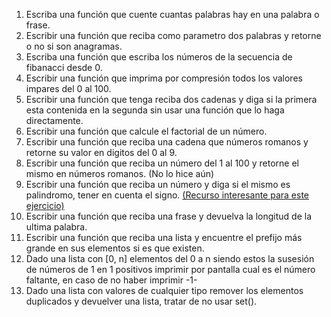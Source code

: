 1. Escriba una función que cuente cuantas palabras hay en una palabra o frase.
2. Escribir una función que reciba como parametro dos palabras y retorne o no si son anagramas.
3. Escriba una función que escriba los números de la secuencia de fibanacci desde 0.
4. Escribir una función que imprima por compresión todos los valores impares del 0 al 100.
5. Escribir una función que tenga reciba dos cadenas y diga si la primera esta contenida en la segunda sin usar una función que lo haga directamente.
6. Escribir una función que calcule el factorial de un número.
7. Escribir una función que reciba una cadena que números romanos y retorne su valor en digitos del 0 al 9.
8. Escribir una función que reciba un número del 1 al 100 y retorne el mismo en números romanos. (No lo hice aún)
9. Escribir una función que reciba un número y diga si el mismo es palindromo, tener en cuenta el signo. [(Recurso interesante para este ejercicio)]([url](https://www.w3schools.com/python/python_strings_slicing.asp))
10. Escribir una función que reciba una frase y devuelva la longitud de la ultima palabra.
11. Escribir una función que reciba una lista y encuentre el prefijo más grande en sus elementos si es que existen.
12. Dado una lista con [0, n] elementos del 0 a n siendo estos la susesión de números de 1 en 1 positivos imprimir por pantalla cual es el número faltante, en caso de no haber imprimir -1-
13. Dado una lista con valores de cualquier tipo remover los elementos duplicados y devuelver una lista, tratar de no usar set().
